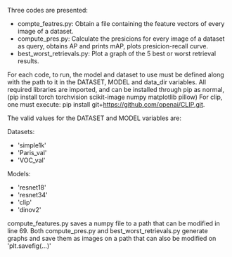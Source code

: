 Three codes are presented:
- compte_featres.py: Obtain a file containing the feature vectors of every image of a dataset.
- compute_pres.py: Calculate the presicions for every image of a dataset as query, obtains AP and prints mAP, plots presicion-recall curve.
- best_worst_retrievals.py: Plot a graph of the 5 best or worst retrieval results.

For each code, to run, the model and dataset to use must be defined along with the path to it in the DATASET, MODEL and data_dir variables. All required libraries are imported, and can be installed through pip as normal, (pip install torch torchvision scikit-image numpy matplotlib pillow) For clip, one must execute: pip install git+https://github.com/openai/CLIP.git.

The valid values for the DATASET and MODEL variables are:

Datasets:
- 'simple1k'
- 'Paris_val'
- 'VOC_val'

Models:
- 'resnet18'
- 'resnet34'
- 'clip'
- 'dinov2'

compute_features.py saves a numpy file to a path that can be modified in line 69. Both compute_pres.py and best_worst_retrievals.py generate graphs and save them as images on a path that can also be modified on 'plt.savefig(...)'
